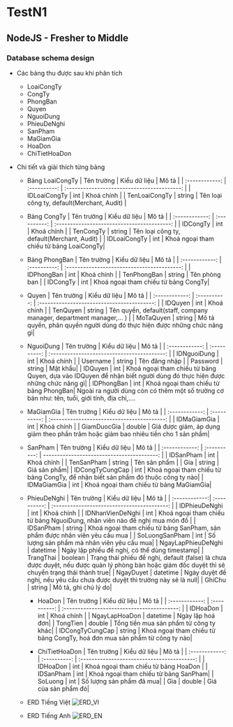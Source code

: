 # TestN1

## NodeJS - Fresher to Middle

### Database schema design

- Các bảng thu được sau khi phân tích

  - LoaiCongTy
  - CongTy
  - PhongBan
  - Quyen
  - NguoiDung
  - PhieuDeNghi
  - SanPham
  - MaGiamGia
  - HoaDon
  - ChiTietHoaDon

- Chi tiết và giải thích từng bảng

  - Bảng LoaiCongTy
    | Tên trường | Kiểu dữ liệu | Mô tả |
    | :------------: | :----------: | :-----------------------------------------: |
    | IDLoaiCongTy | int | Khoá chính |
    | TenLoaiCongTy | string | Tên loại công ty, default(Merchant, Audit) |

  - Bảng CongTy
    | Tên trường | Kiểu dữ liệu | Mô tả |
    | :------------: | :----------: | :-----------------------------------------: |
    | IDCongTy | int | Khoá chính |
    | TenCongTy | string | Tên loại công ty, default(Merchant, Audit) |
    | IDLoaiCongTy | int | Khoá ngoại tham chiếu từ bảng LoaiCongTy|

  - Bảng PhongBan
    | Tên trường | Kiểu dữ liệu | Mô tả |
    | :------------: | :----------: | :-----------------------------------------: |
    | IDPhongBan | int | Khoá chính |
    | TenPhongBan | string | Tên phòng ban |
    | IDCongTy | int | Khoá ngoại tham chiếu từ bảng CongTy|

  - Quyen
    | Tên trường | Kiểu dữ liệu | Mô tả |
    | :------------: | :----------: | :-----------------------------------------: |
    | IDQuyen | int | Khoá chính |
    | TenQuyen | string | Tên quyền, default(staff, company manager, department manager,... ) |
    | MoTaQuyen | string | Mô tả quyền, phân quyền người dùng đó thực hiện được những chức năng gì|

  - NguoiDung
    | Tên trường | Kiểu dữ liệu | Mô tả |
    | :------------: | :----------: | :-----------------------------------------: |
    | IDNguoiDung | int | Khoá chính |
    | Username | string | Tên đăng nhập |
    | Password | string | Mật khẩu|
    | IDQuyen | int | Khoá ngoại tham chiếu từ bảng Quyen, dựa vào IDQuyen để nhận biết người dùng đó thực hiện được những chức năng gì|
    | IDPhongBan | int | Khoá ngoại tham chiếu từ bảng PhongBan|
    Ngoài ra người dùng còn có thêm một số trường cơ bản như: tên, tuổi, giới tính, địa chỉ,....

  - MaGiamGia
    | Tên trường | Kiểu dữ liệu | Mô tả |
    | :------------: | :----------: | :-----------------------------------------: |
    | IDMaGiamGia | int | Khoá chính |
    | GiamDuocGia | double | Giá được giảm, áp dụng giảm theo phần trăm hoặc giảm bao nhiêu tiền cho 1 sản phẩm|

  - SanPham
    | Tên trường | Kiểu dữ liệu | Mô tả |
    | :------------: | :----------: | -----------------------------------------: |
    | IDSanPham | int | Khoá chính |
    | TenSanPham | string | Tên sản phẩm |
    | Gia | string | Giá sản phẩm|
    | IDCongTyCungCap | int | Khoá ngoại tham chiếu từ bảng CongTy, để nhận biết sản phẩm đó thuộc công ty nào|
    | IDMaGiamGia | int | Khoá ngoại tham chiếu từ bảng MaGiamGia|

  - PhieuDeNghi
    | Tên trường | Kiểu dữ liệu | Mô tả |
    | :------------:| :----------: | :-----------------------------------------: |
    | IDPhieuDeNghi | int | Khoá chính |
    | IDNhanVienDeNghi | int | Khoá ngoại tham chiếu từ bảng NguoiDung, nhân viên nào đề nghị mua món đồ |
    | IDSanPham | string | Khoá ngoại tham chiếu từ bảng SanPham, sản phẩm được nhân viên yêu cầu mua |
    | SoLuongSanPham | int | Số lượng sản phẩm mà nhân viên yêu cầu mua|
    | NgayLapPhieuDeNghi | datetime | Ngày lập phiếu đề nghị, có thể dùng timestamp|
    | TrangThai | boolean | Trạng thái phiếu đề nghị, default (false) là chưa được duyệt, nếu được quản lý phòng bàn hoặc giám đốc duyệt thì sẽ chuyển trạng thái thành true|
    | NgayDuyet | datetime | Ngày duyệt đề nghị, nếu yêu cầu chưa được duyệt thì trường này sẽ là null|
    | GhiChu | string | Mô tả, ghi chú lý do|

    - HoaDon
      | Tên trường | Kiểu dữ liệu | Mô tả |
      | :------------: | :----------: | :-----------------------------------------: |
      | IDHoaDon | int | Khoá chính |
      | NgayLapHoaDon | datetime | Ngày lập hoá đơn|
      | TongTien | double | Tổng tiền mua sản phẩm từ công ty khác|
      | IDCongTyCungCap | string | Khoá ngoại tham chiếu từ bảng CongTy, hoá đơn mua sản phẩm từ công ty nào|

    - ChiTietHoaDon
      | Tên trường | Kiểu dữ liệu | Mô tả |
      | :------------: | :----------: | :-----------------------------------------: |
      | IDHoaDon | int | Khoá ngoại tham chiếu từ bảng HoaDon |
      | IDSanPham | int | Khoá ngoại tham chiếu từ bảng SanPham|
      | SoLuong | int | Số lượng sản phẩm đã mua|
      | Gia | double | Giá của sản phẩm đó|

  - ERD Tiếng Việt
    ![ERD_VI](https://res.cloudinary.com/du0zjoe91/image/upload/v1647936266/ERD_VI_komftv.png)

  - ERD Tiếng Anh
    ![ERD_EN](https://res.cloudinary.com/du0zjoe91/image/upload/v1647936278/ERD_EN_nt5ndr.png)
